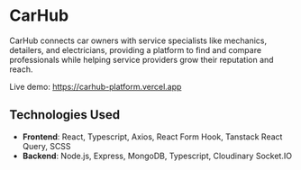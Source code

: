 # CarHub

CarHub connects car owners with service specialists like mechanics, detailers, and electricians, providing a platform to find and compare professionals while helping service providers grow their reputation and reach.

Live demo: https://carhub-platform.vercel.app

## Technologies Used

- **Frontend**: React, Typescript, Axios, React Form Hook, Tanstack React Query, SCSS
- **Backend**: Node.js, Express, MongoDB, Typescript, Cloudinary Socket.IO
